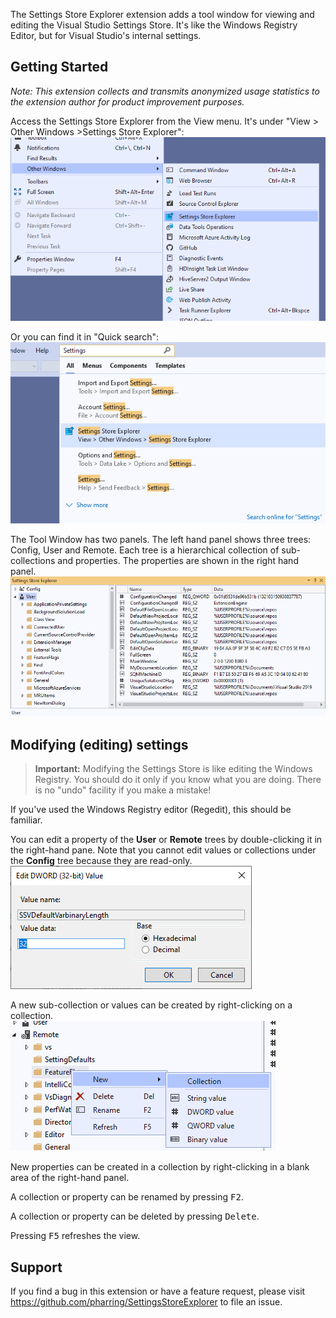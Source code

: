The Settings Store Explorer extension adds a tool window for viewing and editing the Visual Studio Settings Store. It's like the Windows Registry Editor, but for Visual Studio's internal settings.

## Getting Started
_Note: This extension collects and transmits anonymized usage statistics to the extension author for product improvement purposes._

Access the Settings Store Explorer from the View menu. It's under "View > Other Windows >Settings Store Explorer":
<br/>![View Menu](images/ViewMenu.png)

Or you can find it in "Quick search":
<br/>![Quick Search](images/QuickSearch.png)

The Tool Window has two panels. The left hand panel shows three trees: Config, User and Remote. Each tree is a hierarchical collection of sub-collections and properties. The properties are shown in the right hand panel.
<br/>![Settings Store Tool Window](images/SettingsStoreToolWindow.png)

## Modifying (editing) settings

>  **Important:** Modifying the Settings Store is like editing the Windows Registry. You should do it only if you know what you are doing. There is no "undo" facility if you make a mistake!

If you've used the Windows Registry editor (Regedit), this should be familiar.

You can edit a property of the **User** or **Remote** trees by double-clicking it in the right-hand pane. Note that you cannot edit values or collections under the **Config** tree because they are read-only.
<br/>![Edit DWORD value dialog](images/EditDWORDValueDialog.png)

A new sub-collection or values can be created by right-clicking on a collection.
<br/>![Sub-collection Context Menu](images/SubCollectionContextMenu.png)

New properties can be created in a collection by right-clicking in a blank area of the right-hand panel.

A collection or property can be renamed by pressing <kbd>F2</kbd>.

A collection or property can be deleted by pressing <kbd>Delete</kbd>.

Pressing <kbd>F5</kbd> refreshes the view.

## Support
If you find a bug in this extension or have a feature request, please visit https://github.com/pharring/SettingsStoreExplorer to file an issue.
